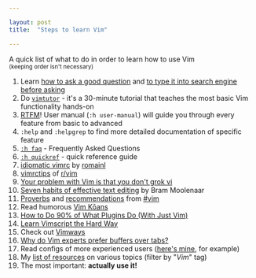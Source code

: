 ```yaml
---

layout: post
title:  "Steps to learn Vim"

---
```


A quick list of what to do in order to learn how to use Vim
<br><sup>(keeping order isn't necessary)</sup>

 1. Learn [how to ask a good question](https://stackoverflow.com/help/how-to-ask) and [to type it into search engine before asking](https://ddg.gg/?q=vim+start+learning)
 2. Do [`vimtutor`](https://vimhelp.org/usr_01.txt.html#vimtutor) - it's a 30-minute tutorial that teaches the most basic Vim functionality hands-on
 3. [RTFM](https://en.wikipedia.org/wiki/RTFM)! User manual (`:h user-manual`) will guide you through every feature from basic to advanced
 4. `:help` and `:helpgrep` to find more detailed documentation of specific feature
 5. [`:h faq`](https://vimhelp.org/vim_faq.txt.html) - Frequently Asked Questions
 6. [`:h quickref`](https://vimhelp.org/quickref.txt.html) - quick reference guide
 7. [idiomatic vimrc](https://github.com/romainl/idiomatic-vimrc) by [romainl](http://romainl.github.io/)
 8. [vimrctips](https://www.reddit.com/r/vim/wiki/vimrctips) of [r/vim](https://www.reddit.com/r/vim)
 9. [Your problem with Vim is that you don't grok vi](https://stackoverflow.com/a/1220118/10247460)
10. [Seven habits of effective text editing](https://www.moolenaar.net/habits.html) by Bram Moolenaar
11. [Proverbs](https://www.vi-improved.org/vim-proverbs) and [recommendations](https://www.vi-improved.org/recommendations) from [#vim](https://www.vi-improved.org/)
12. Read humorous [Vim Kōans](https://blog.sanctum.geek.nz/vim-koans)
13. [How to Do 90% of What Plugins Do (With Just Vim)](https://www.youtube.com/watch?v=XA2WjJbmmoM)
14. [Learn Vimscript the Hard Way](https://learnvimscriptthehardway.stevelosh.com)
15. Check out [Vimways](https://vimways.org/2018)
16. [Why do Vim experts prefer buffers over tabs?](https://stackoverflow.com/a/26710166/10247460)
17. Read configs of more experienced users ([here's mine](https://github.com/Jorengarenar/dotfiles/tree/master/vim), for example)
18. My [list of resources](https://resources.joren.ga) on various topics (filter by "_Vim_" tag)
19. The most important: **actually use it!**
